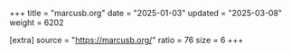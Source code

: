 +++
title = "marcusb.org"
date = "2025-01-03"
updated = "2025-03-08"
weight = 6202

[extra]
source = "https://marcusb.org/"
ratio = 76
size = 6
+++
